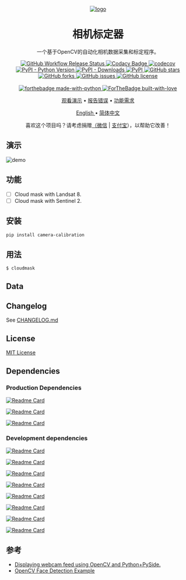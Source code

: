 <p align="center">
    <a href="https://pixelied.com/editor/design/62d95249afecc1406f2037a9"><img alt="logo" src="https://raw.githubusercontent.com/XavierJiezou/Camera-Calibration/main/images/favicon_256x256.svg" /></a>
<h1 align="center">相机标定器</h1>
<p align="center">一个基于OpenCV的自动化相机数据采集和标定程序。
</p>
</p>
<p align="center">
    <a href="https://github.com/XavierJiezou/Camera-Calibration/actions?query=workflow:Release">
        <img src="https://github.com/XavierJiezou/Camera-Calibration/workflows/Release/badge.svg"
            alt="GitHub Workflow Release Status" />
    </a>
    <a
        href="https://www.codacy.com/gh/XavierJiezou/Camera-Calibration/dashboard?utm_source=github.com&amp;utm_medium=referral&amp;utm_content=XavierJiezou/Camera-Calibration&amp;utm_campaign=Badge_Grade">
        <img src="https://app.codacy.com/project/badge/Grade/c2f85c8d6b8a4892b40059703f087eab" alt="Codacy Badge">
    </a>
    <a href="https://codecov.io/gh/XavierJiezou/Camera-Calibration">
        <img src="https://codecov.io/gh/XavierJiezou/Camera-Calibration/branch/main/graph/badge.svg?token=QpCLcUGoYx" alt="codecov">
    </a>
    <a href="https://pypi.org/project/Camera-Calibration/">
        <img src="https://img.shields.io/pypi/pyversions/Camera-Calibration" alt="PyPI - Python Version">
    </a>
    <a href="https://pypistats.org/packages/Camera-Calibration">
        <img src="https://img.shields.io/pypi/dm/Camera-Calibration" alt="PyPI - Downloads">
    </a>
    <a href="https://pypi.org/project/Camera-Calibration/">
        <img src="https://img.shields.io/pypi/v/Camera-Calibration" alt="PyPI">
    </a>
    <a href="https://github.com/XavierJiezou/Camera-Calibration/stargazers">
        <img src="https://img.shields.io/github/stars/XavierJiezou/Camera-Calibration" alt="GitHub stars">
    </a>
    <a href="https://github.com/XavierJiezou/Camera-Calibration/network">
        <img src="https://img.shields.io/github/forks/XavierJiezou/Camera-Calibration" alt="GitHub forks">
    </a>
    <a href="https://github.com/XavierJiezou/Camera-Calibration/issues">
        <img src="https://img.shields.io/github/issues/XavierJiezou/Camera-Calibration" alt="GitHub issues">
    </a>
    <a href="https://github.com/XavierJiezou/Camera-Calibration/blob/main/LICENSE">
        <img src="https://img.shields.io/github/license/XavierJiezou/Camera-Calibration" alt="GitHub license">
    </a>
    <br />
    <br />
    <a href="https://www.python.org/">
        <img src="http://ForTheBadge.com/images/badges/made-with-python.svg" alt="forthebadge made-with-python">
    </a>
    <a href="https://github.com/XavierJiezou">
        <img src="http://ForTheBadge.com/images/badges/built-with-love.svg" alt="ForTheBadge built-with-love">
    </a>
</p>
<p align="center">
    <a href="#演示">观看演示</a>
    •
    <a href="https://github.com/xavierjiezou/Camera-Calibration/issues/new">报告错误</a>
    •
    <a href="https://github.com/xavierjiezou/Camera-Calibration/issues/new">功能需求</a>
  </p>
  <p align="center">
    <a href="/docs/README.en.md">English </a>
    •
    <a href="/docs/README.cn.md">简体中文</a>
</p>
<p align="center">喜欢这个项目吗？请考虑捐赠<a href="https://paypal.me/xavierjiezou?country.x=C2&locale.x=zh_XC">（<a
            href="https://raw.githubusercontent.com/XavierJiezou/Camera-Calibration/main/images/wechat.jpg">微信</a> | <a
            href="https://raw.githubusercontent.com/XavierJiezou/Camera-Calibration/main/images/alipay.jpg">支付宝</a>）</a>，以帮助它改善！</p>

## 演示

![demo](https://raw.githubusercontent.com/XavierJiezou/Camera-Calibration/main/images/favicon_256x256.svg)

## 功能

- [ ] Cloud mask with Landsat 8.
- [ ] Cloud mask with Sentinel 2.

## 安装

```bash
pip install camera-calibration
```

## 用法

`$ cloudmask`

## Data

## Changelog

See [CHANGELOG.md](/CHANGELOG.md)

## License

[MIT License](/LICENSE)

## Dependencies

### Production Dependencies

[![Readme Card](https://github-readme-stats.vercel.app/api/pin/?username=psf&repo=requests)](https://github.com/psf/requests)

[![Readme Card](https://github-readme-stats.vercel.app/api/pin/?username=Textualize&repo=rich)](https://github.com/Textualize/rich)

[![Readme Card](https://github-readme-stats.vercel.app/api/pin/?username=google&repo=python-fire)](https://github.com/google/python-fire)

### Development dependencies

[![Readme Card](https://github-readme-stats.vercel.app/api/pin/?username=python-poetry&repo=poetry)](https://github.com/python-poetry/poetry)

[![Readme Card](https://github-readme-stats.vercel.app/api/pin/?username=pytest-dev&repo=pytest)](https://github.com/pytest-dev/pytest)

[![Readme Card](https://github-readme-stats.vercel.app/api/pin/?username=pytest-dev&repo=pytest-cov)](https://github.com/pytest-dev/pytest-cov)

[![Readme Card](https://github-readme-stats.vercel.app/api/pin/?username=pre-commit&repo=pre-commit)](https://github.com/pre-commit/pre-commit)

[![Readme Card](https://github-readme-stats.vercel.app/api/pin/?username=PyCQA&repo=flake8)](https://github.com/PyCQA/flake8)

[![Readme Card](https://github-readme-stats.vercel.app/api/pin/?username=PyCQA&repo=pylint)](https://github.com/PyCQA/pylint)

[![Readme Card](https://github-readme-stats.vercel.app/api/pin/?username=psf&repo=black)](https://github.com/psf/black)

[![Readme Card](https://github-readme-stats.vercel.app/api/pin/?username=uiri&repo=toml)](https://github.com/uiri/toml)


## 参考

- [Displaying webcam feed using OpenCV and Python+PySide.](https://gist.github.com/bsdnoobz/8464000)
- [OpenCV Face Detection Example](https://doc.qt.io/qtforpython/examples/example_external__opencv.html)

